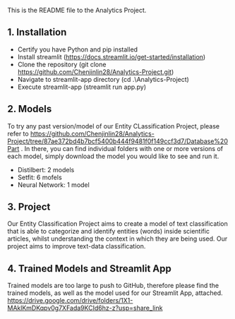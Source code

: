 This is the README file to the Analytics Project.

## 1. Installation
   - Certify you have Python and pip installed
   - Install streamlit (https://docs.streamlit.io/get-started/installation)
   - Clone the repository (git clone https://github.com/Chenjinlin28/Analytics-Project.git)
   - Navigate to streamlit-app directory (cd .\Analytics-Project\)
   - Execute streamlit-app (streamlit run app.py)

## 2. Models
   To try any past version/model of our Entity CLassification Project, please refer to https://github.com/Chenjinlin28/Analytics-Project/tree/87ae372bd4b7bcf5400b444f9481f0f149ccf3d7/Database%20Part . In there, you can find individual folders with one or more versions of each model, simply download the model you would like to see and run it.  
- Distilbert: 2 models
- Setfit: 6 mofels
- Neural Network: 1 model
  
## 3. Project
   Our Entity Classification Project aims to create a model of text classification that is able to categorize and identify entities (words) inside scientific articles, whilst understanding the context in which they are being used. Our project aims to improve text-data classification.



## 4. Trained Models and Streamlit App
Trained models are too large to push to GitHub, therefore please find the trained models, as well as the model used for our Streamlit App, attached. 
https://drive.google.com/drive/folders/1X1-MAklKmDKqpv0g7XFada9KCId6hz-z?usp=share_link
